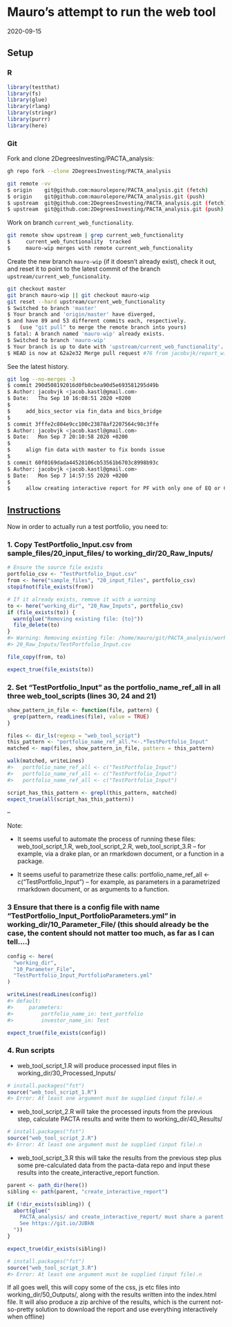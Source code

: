 Mauro’s attempt to run the web tool
================
2020-09-15

## Setup

### R

``` r
library(testthat)
library(fs)
library(glue)
library(rlang)
library(stringr)
library(purrr)
library(here)
```

### Git

Fork and clone 2DegreesInvesting/PACTA\_analysis:

``` bash
gh repo fork --clone 2DegreesInvesting/PACTA_analysis
```

``` bash
git remote -vv
$ origin    git@github.com:maurolepore/PACTA_analysis.git (fetch)
$ origin    git@github.com:maurolepore/PACTA_analysis.git (push)
$ upstream  git@github.com:2DegreesInvesting/PACTA_analysis.git (fetch)
$ upstream  git@github.com:2DegreesInvesting/PACTA_analysis.git (push)
```

Work on branch `current_web_functionality`.

``` bash
git remote show upstream | grep current_web_functionality
$     current_web_functionality  tracked
$     mauro-wip merges with remote current_web_functionality
```

Create the new branch `mauro-wip` (if it doesn’t already exist), check
it out, and reset it to point to the latest commit of the branch
`upstream/current_web_funcionality`.

``` bash
git checkout master
git branch mauro-wip || git checkout mauro-wip
git reset --hard upstream/current_web_functionality
$ Switched to branch 'master'
$ Your branch and 'origin/master' have diverged,
$ and have 89 and 53 different commits each, respectively.
$   (use "git pull" to merge the remote branch into yours)
$ fatal: A branch named 'mauro-wip' already exists.
$ Switched to branch 'mauro-wip'
$ Your branch is up to date with 'upstream/current_web_functionality'.
$ HEAD is now at 62a2e32 Merge pull request #76 from jacobvjk/report_with_eq_or_cb
```

See the latest history.

``` bash
git log --no-merges -3
$ commit 290d508192016d0fb0cbea90d5e693581295d49b
$ Author: jacobvjk <jacob.kastl@gmail.com>
$ Date:   Thu Sep 10 16:08:51 2020 +0200
$ 
$     add_bics_sector via fin_data and bics_bridge
$ 
$ commit 3fffe2c804e9cc100c23878af2207564c98c3ffe
$ Author: jacobvjk <jacob.kastl@gmail.com>
$ Date:   Mon Sep 7 20:10:58 2020 +0200
$ 
$     align fin data with master to fix bonds issue
$ 
$ commit 60f0169dada44528106cb53561b6703c8998b93c
$ Author: jacobvjk <jacob.kastl@gmail.com>
$ Date:   Mon Sep 7 14:57:55 2020 +0200
$ 
$     allow creating interactive report for PF with only one of EQ or CB
```

## [Instructions](https://bit.ly/2RCRJn7)

Now in order to actually run a test portfolio, you need to:

### 1\. Copy TestPortfolio\_Input.csv from sample\_files/20\_input\_files/ to working\_dir/20\_Raw\_Inputs/

``` r
# Ensure the source file exists
portfolio_csv <- "TestPortfolio_Input.csv"
from <- here("sample_files", "20_input_files", portfolio_csv)
stopifnot(file_exists(from))

# If it already exists, remove it with a warning
to <- here("working_dir", "20_Raw_Inputs", portfolio_csv)
if (file_exists(to)) {
  warn(glue("Removing existing file: {to}"))
  file_delete(to)
}
#> Warning: Removing existing file: /home/mauro/git/PACTA_analysis/working_dir/
#> 20_Raw_Inputs/TestPortfolio_Input.csv
```

``` r
file_copy(from, to)
```

``` r
expect_true(file_exists(to))
```

### 2\. Set “TestPortfolio\_Input” as the portfolio\_name\_ref\_all in all three web\_tool\_scripts (lines 30, 24 and 21)

``` r
show_pattern_in_file <- function(file, pattern) {
  grep(pattern, readLines(file), value = TRUE)
}
```

``` r
files <- dir_ls(regexp = "web_tool_script")
this_pattern <- "portfolio_name_ref_all.*<-.*TestPortfolio_Input"
matched <- map(files, show_pattern_in_file, pattern = this_pattern)

walk(matched, writeLines)
#>   portfolio_name_ref_all <- c("TestPortfolio_Input")
#>   portfolio_name_ref_all <- c("TestPortfolio_Input")
#>   portfolio_name_ref_all <- c("TestPortfolio_Input")
```

``` r
script_has_this_pattern <- grepl(this_pattern, matched)
expect_true(all(script_has_this_pattern))
```

–

Note:

  - It seems useful to automate the process of running these files:
    web\_tool\_script\_1.R, web\_tool\_script\_2.R,
    web\_tool\_script\_3.R – for example, via a drake plan, or an
    rmarkdown document, or a function in a package.

  - It seems useful to parametrize these calls:
    portfolio\_name\_ref\_all \<- c(“TestPortfolio\_Input”) – for
    example, as parameters in a parametrized rmarkdown document, or as
    arguments to a function.

### 3 Ensure that there is a config file with name “TestPortfolio\_Input\_PortfolioParameters.yml” in working\_dir/10\_Parameter\_File/ (this should already be the case, the content should not matter too much, as far as I can tell….)

``` r
config <- here(
  "working_dir",
  "10_Parameter_File",
  "TestPortfolio_Input_PortfolioParameters.yml"
)

writeLines(readLines(config))
#> default:
#>     parameters:
#>         portfolio_name_in: test_portfolio
#>         investor_name_in: Test
```

``` r
expect_true(file_exists(config))
```

### 4\. Run scripts

  - web\_tool\_script\_1.R will produce processed input files in
    working\_dir/30\_Processed\_Inputs/

<!-- end list -->

``` r
# install.packages("fst")
source("web_tool_script_1.R")
#> Error: At least one argument must be supplied (input file).n
```

  - web\_tool\_script\_2.R will take the processed inputs from the
    previous step, calculate PACTA results and write them to
    working\_dir/40\_Results/

<!-- end list -->

``` r
# install.packages("fst")
source("web_tool_script_2.R")
#> Error: At least one argument must be supplied (input file).n
```

  - web\_tool\_script\_3.R this will take the results from the previous
    step plus some pre-calculated data from the pacta-data repo and
    input these results into the create\_interactive\_report function.

<!-- end list -->

``` r
parent <- path_dir(here())
sibling <- path(parent, "create_interactive_report")

if (!dir_exists(sibling)) {
  abort(glue("
    PACTA_analysis/ and create_interactive_report/ must share a parent directory
    See https://git.io/JUBkN
  "))
}

expect_true(dir_exists(sibling))
```

``` r
# install.packages("fst")
source("web_tool_script_3.R")
#> Error: At least one argument must be supplied (input file).n
```

If all goes well, this will copy some of the css, js etc files into
working\_dir/50\_Outputs/, along with the results written into the
index.html file. It will also produce a zip archive of the results,
which is the current not-so-pretty solution to download the report and
use everything interactively when offline)
